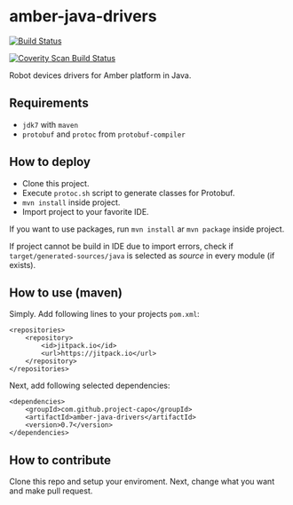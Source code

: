amber-java-drivers
=================

[![Build Status](https://travis-ci.org/project-capo/amber-java-drivers.svg?branch=master)](https://travis-ci.org/project-capo/amber-java-drivers)

[![Coverity Scan Build Status](https://scan.coverity.com/projects/4014/badge.svg?style=flat)](https://scan.coverity.com/projects/4014)

Robot devices drivers for Amber platform in Java.

Requirements
------------

* `jdk7` with `maven`
* `protobuf` and `protoc` from `protobuf-compiler`

How to deploy
-------------

* Clone this project.
* Execute `protoc.sh` script to generate classes for Protobuf.
* `mvn install` inside project.
* Import project to your favorite IDE.

If you want to use packages, run `mvn install` ar `mvn package` inside project.

If project cannot be build in IDE due to import errors, check if `target/generated-sources/java` is selected as *source* in every module (if exists).

How to use (maven)
------------------

Simply. Add following lines to your projects `pom.xml`:

    <repositories>
        <repository>
            <id>jitpack.io</id>
            <url>https://jitpack.io</url>
        </repository>
    </repositories>

Next, add following selected dependencies:

    <dependencies>
        <groupId>com.github.project-capo</groupId>
        <artifactId>amber-java-drivers</artifactId>
        <version>0.7</version>
    </dependencies>

How to contribute
-----------------

Clone this repo and setup your enviroment. Next, change what you want and make pull request.
